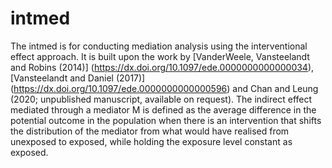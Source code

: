 # intmed
The intmed is for conducting mediation analysis using the interventional effect approach. It is built upon the work by [VanderWeele, Vansteelandt and Robins (2014)] (https://dx.doi.org/10.1097/ede.0000000000000034), [Vansteelandt and Daniel (2017)] (https://dx.doi.org/10.1097/ede.0000000000000596) and Chan and Leung (2020; unpublished manuscript, available on request). The indirect effect mediated through a mediator M is defined as the average difference in the potential outcome in the population when there is an intervention that shifts the distribution of the mediator from what would have realised from unexposed to exposed, while holding the exposure level constant as exposed. 
